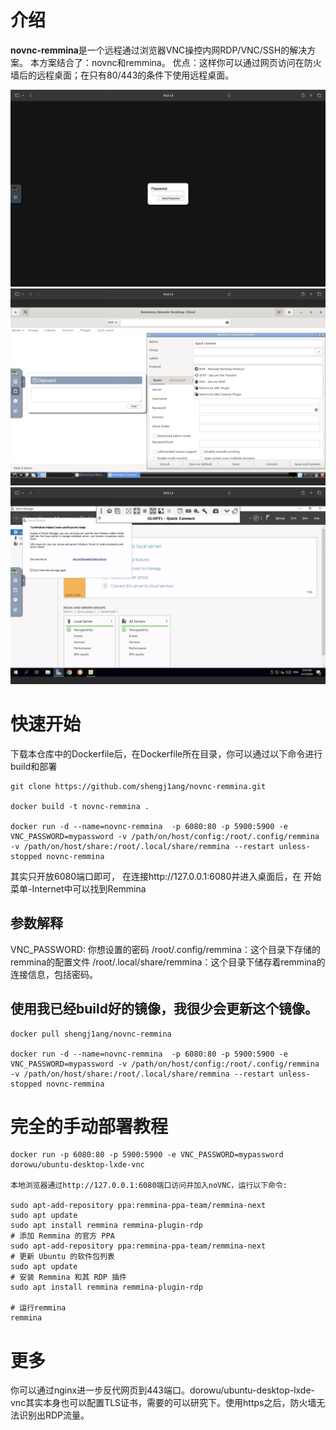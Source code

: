 # 介绍
**novnc-remmina**是一个远程通过浏览器VNC操控内网RDP/VNC/SSH的解决方案。
本方案结合了：novnc和remmina。
优点：这样你可以通过网页访问在防火墙后的远程桌面；在只有80/443的条件下使用远程桌面。

<img src="https://raw.githubusercontent.com/shengj1ang/novnc-remmina/main/imgs/1.png">
<img src="https://raw.githubusercontent.com/shengj1ang/novnc-remmina/main/imgs/2.png">
<img src="https://raw.githubusercontent.com/shengj1ang/novnc-remmina/main/imgs/3.png">

# 快速开始
下载本仓库中的Dockerfile后，在Dockerfile所在目录，你可以通过以下命令进行build和部署
```
git clone https://github.com/shengj1ang/novnc-remmina.git

docker build -t novnc-remmina .

docker run -d --name=novnc-remmina  -p 6080:80 -p 5900:5900 -e VNC_PASSWORD=mypassword -v /path/on/host/config:/root/.config/remmina -v /path/on/host/share:/root/.local/share/remmina --restart unless-stopped novnc-remmina
```
其实只开放6080端口即可，
在连接http://127.0.0.1:6080并进入桌面后，在 开始菜单-Internet中可以找到Remmina
## 参数解释
VNC_PASSWORD: 你想设置的密码
/root/.config/remmina：这个目录下存储的remmina的配置文件
/root/.local/share/remmina：这个目录下储存着remmina的连接信息，包括密码。
## 使用我已经build好的镜像，我很少会更新这个镜像。

```
docker pull shengj1ang/novnc-remmina

docker run -d --name=novnc-remmina  -p 6080:80 -p 5900:5900 -e VNC_PASSWORD=mypassword -v /path/on/host/config:/root/.config/remmina -v /path/on/host/share:/root/.local/share/remmina --restart unless-stopped novnc-remmina

```

# 完全的手动部署教程
```
docker run -p 6080:80 -p 5900:5900 -e VNC_PASSWORD=mypassword dorowu/ubuntu-desktop-lxde-vnc

本地浏览器通过http://127.0.0.1:6080端口访问并加入noVNC，运行以下命令:

sudo apt-add-repository ppa:remmina-ppa-team/remmina-next
sudo apt update
sudo apt install remmina remmina-plugin-rdp
# 添加 Remmina 的官方 PPA
sudo apt-add-repository ppa:remmina-ppa-team/remmina-next
# 更新 Ubuntu 的软件包列表
sudo apt update
# 安装 Remmina 和其 RDP 插件
sudo apt install remmina remmina-plugin-rdp

# 运行remmina
remmina 

```


# 更多
你可以通过nginx进一步反代网页到443端口。dorowu/ubuntu-desktop-lxde-vnc其实本身也可以配置TLS证书，需要的可以研究下。使用https之后，防火墙无法识别出RDP流量。

